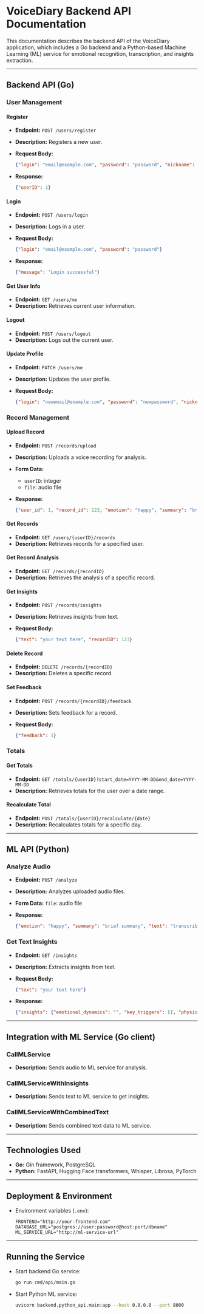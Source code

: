 # VoiceDiary Backend API Documentation

This documentation describes the backend API of the VoiceDiary application, which includes a Go backend and a Python-based Machine Learning (ML) service for emotional recognition, transcription, and insights extraction.

---

## Backend API (Go)

### User Management

#### Register

* **Endpoint:** `POST /users/register`
* **Description:** Registers a new user.
* **Request Body:**

  ```json
  {"login": "email@example.com", "password": "password", "nickname": "nickname"}
  ```
* **Response:**

  ```json
  {"userID": 1}
  ```

#### Login

* **Endpoint:** `POST /users/login`
* **Description:** Logs in a user.
* **Request Body:**

  ```json
  {"login": "email@example.com", "password": "password"}
  ```
* **Response:**

  ```json
  {"message": "Login successful"}
  ```

#### Get User Info

* **Endpoint:** `GET /users/me`
* **Description:** Retrieves current user information.

#### Logout

* **Endpoint:** `POST /users/logout`
* **Description:** Logs out the current user.

#### Update Profile

* **Endpoint:** `PATCH /users/me`
* **Description:** Updates the user profile.
* **Request Body:**

  ```json
  {"login": "newemail@example.com", "password": "newpassword", "nickname": "newnickname"}
  ```

### Record Management

#### Upload Record

* **Endpoint:** `POST /records/upload`
* **Description:** Uploads a voice recording for analysis.
* **Form Data:**

  * `userID`: integer
  * `file`: audio file
* **Response:**

  ```json
  {"user_id": 1, "record_id": 123, "emotion": "happy", "summary": "brief summary", "text": "transcribed text"}
  ```

#### Get Records

* **Endpoint:** `GET /users/{userID}/records`
* **Description:** Retrieves records for a specified user.

#### Get Record Analysis

* **Endpoint:** `GET /records/{recordID}`
* **Description:** Retrieves the analysis of a specific record.

#### Get Insights

* **Endpoint:** `POST /records/insights`
* **Description:** Retrieves insights from text.
* **Request Body:**

  ```json
  {"text": "your text here", "recordID": 123}
  ```

#### Delete Record

* **Endpoint:** `DELETE /records/{recordID}`
* **Description:** Deletes a specific record.

#### Set Feedback

* **Endpoint:** `POST /records/{recordID}/feedback`
* **Description:** Sets feedback for a record.
* **Request Body:**

  ```json
  {"feedback": 1}
  ```

### Totals

#### Get Totals

* **Endpoint:** `GET /totals/{userID}?start_date=YYYY-MM-DD&end_date=YYYY-MM-DD`
* **Description:** Retrieves totals for the user over a date range.

#### Recalculate Total

* **Endpoint:** `POST /totals/{userID}/recalculate/{date}`
* **Description:** Recalculates totals for a specific day.

---

## ML API (Python)

### Analyze Audio

* **Endpoint:** `POST /analyze`
* **Description:** Analyzes uploaded audio files.
* **Form Data:** `file`: audio file
* **Response:**

  ```json
  {"emotion": "happy", "summary": "brief summary", "text": "transcribed text"}
  ```

### Get Text Insights

* **Endpoint:** `GET /insights`
* **Description:** Extracts insights from text.
* **Request Body:**

  ```json
  {"text": "your text here"}
  ```
* **Response:**

  ```json
  {"insights": {"emotional_dynamics": "", "key_triggers": [], "physical_reaction": "", "coping_strategies": {"effective": "", "ineffective": ""}, "recommendations": []}}
  ```

---

## Integration with ML Service (Go client)

### CallMLService

* **Description:** Sends audio to ML service for analysis.

### CallMLServiceWithInsights

* **Description:** Sends text to ML service to get insights.

### CallMLServiceWithCombinedText

* **Description:** Sends combined text data to ML service.

---

## Technologies Used

* **Go:** Gin framework, PostgreSQL
* **Python:** FastAPI, Hugging Face transformers, Whisper, Librosa, PyTorch

---

## Deployment & Environment

* Environment variables (`.env`):

  ```
  FRONTEND="http://your-frontend.com"
  DATABASE_URL="postgres://user:password@host:port/dbname"
  ML_SERVICE_URL="http://ml-service-url"
  ```

---

## Running the Service

* Start backend Go service:

  ```bash
  go run cmd/api/main.go
  ```
* Start Python ML service:

  ```bash
  uvicorn backend.python_api.main:app --host 0.0.0.0 --port 8000
  ```
